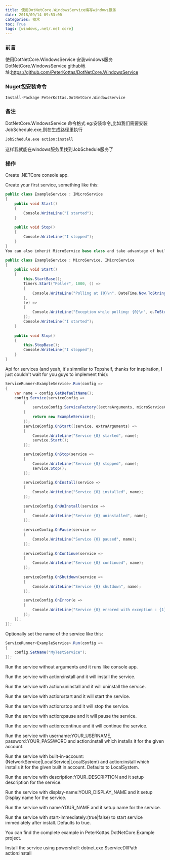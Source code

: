 ```yaml
---
title: 使用DotNetCore.WindowsService编写windows服务
date: 2018/09/14 09:53:00
categories: 技术
toc: True
tags: [windows,.net/.net core]
---
```


### 前言
使用DotNetCore.WindowsService 安装windows服务
DotNetCore.WindowsService github地址:https://github.com/PeterKottas/DotNetCore.WindowsService

### Nuget包安装命令
```shell
Install-Package PeterKottas.DotNetCore.WindowsService
```

### 备注
DotNetCore.WindowsService 命令格式
eg:安装命令,比如我们需要安装JobSchedule.exe,则在生成路径里执行
```shell
JobSchedule.exe action:install
```
这样我就能在windows服务里找到JobSchedule服务了

### 操作
Create .NETCore console app.

Create your first service, something like this:
```csharp
public class ExampleService : IMicroService
{
	public void Start()
	{
		Console.WriteLine("I started");
	}
	
	public void Stop()
	{
		Console.WriteLine("I stopped");
	}
}
You can also inherit MicroService base class and take advantage of built in timers:

public class ExampleService : MicroService, IMicroService
{
	public void Start()
	{
		this.StartBase();
		Timers.Start("Poller", 1000, () =>
		{
			Console.WriteLine("Polling at {0}\n", DateTime.Now.ToString("o"));
		},
		(e) =>
		{
			Console.WriteLine("Exception while polling: {0}\n", e.ToString());
		});
		Console.WriteLine("I started");
	}
	
	public void Stop()
	{
		this.StopBase();
		Console.WriteLine("I stopped");
	}
}
```
Api for services (and yeah, it's simmilar to Topshelf, thanks for inspiration, I just couldn't wait for you guys to implement this):
```csharp
ServiceRunner<ExampleService>.Run(config =>
{
	var name = config.GetDefaultName();
	config.Service(serviceConfig =>
		{
			serviceConfig.ServiceFactory((extraArguments, microServiceController) =>
		{
			return new ExampleService();
		});
		serviceConfig.OnStart((service, extraArguments) =>
		{
			Console.WriteLine("Service {0} started", name);
			service.Start();
		});

		serviceConfig.OnStop(service =>
		{
			Console.WriteLine("Service {0} stopped", name);
			service.Stop();
		});
		
		serviceConfig.OnInstall(service =>
		{
			Console.WriteLine("Service {0} installed", name);
		});
		
		serviceConfig.OnUnInstall(service =>
		{
			Console.WriteLine("Service {0} uninstalled", name);
		});
		
		serviceConfig.OnPause(service =>
		{
			Console.WriteLine("Service {0} paused", name);
		});
		
		serviceConfig.OnContinue(service =>
		{
			Console.WriteLine("Service {0} continued", name);
		});
		
		serviceConfig.OnShutdown(service =>
		{
			Console.WriteLine("Service {0} shutdown", name);
		});

		serviceConfig.OnError(e =>
		{
			Console.WriteLine("Service {0} errored with exception : {1}", name, e.Message);
		});
	});
});
```
Optionally set the name of the service like this:
```csharp
ServiceRunner<ExampleService>.Run(config =>
{
	config.SetName("MyTestService");
});
```
Run the service without arguments and it runs like console app. 

Run the service with action:install and it will install the service.

Run the service with action:uninstall and it will uninstall the service.

Run the service with action:start and it will start the service.

Run the service with action:stop and it will stop the service.

Run the service with action:pause and it will pause the service.

Run the service with action:continue and it will continue the service.

Run the service with username:YOUR_USERNAME, password:YOUR_PASSWORD and action:install which installs it for the given account.

Run the service with built-in-account:(NetworkService|LocalService|LocalSystem) and action:install which installs it for the given built in account. Defaults to LocalSystem.

Run the service with description:YOUR_DESCRIPTION and it setup description for the service.

Run the service with display-name:YOUR_DISPLAY_NAME and it setup Display name for the service.

Run the service with name:YOUR_NAME and it setup name for the service.

Run the service with start-immediately:(true|false) to start service immediately after install. Defaults to true.

You can find the complete example in PeterKottas.DotNetCore.Example project.

Install the service using powershell: dotnet.exe $serviceDllPath action:install